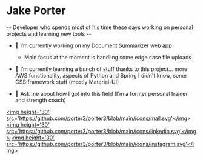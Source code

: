 # Jake Porter
-- Developer who spends most of his time these days working on personal projects and learning new tools --

- 🔭 I’m currently working on my Document Summarizer web app
  - Main focus at the moment is handling some edge case file uploads
- 🌱 I’m currently learning a bunch of stuff thanks to this project... more AWS functionality, aspects of Python and Spring I didn't know, some CSS framework stuff (mostly Material-UI)

- 💬 Ask me about how I got into this field (I'm a former personal trainer and strength coach)

<a href='mailto:jakeporter310@gmail.com'><img height='30' src='https://github.com/porter3/porter3/blob/main/icons/mail.svg'</img></a>
<a href='https://www.linkedin.com/in/porterjacob'><img height='30' src='https://github.com/porter3/porter3/blob/main/icons/linkedin.svg'</img></a>
<a href='https://www.instagram.com/i_be_jake'><img height='30' src='https://github.com/porter3/porter3/blob/main/icons/instagram.svg'</img></a>